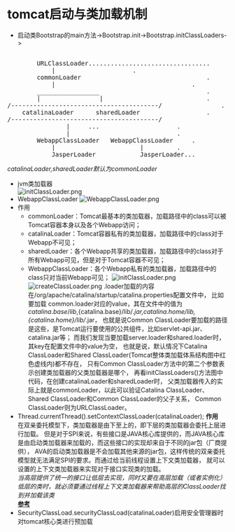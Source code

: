 # tomcat启动与类加载机制
- 启动类Bootstrap的main方法->Bootstrap.init->Bootstrap.initClassLoaders->    
<pre>   
		URLClassLoader.................................
			|				      .  
		commonLoader                                  .
			|                                     .
		_________________                             .
		|                |                            .     
/----------------------------------------/         	      .
	catalinaLoader		sharedLoader                  .
/----------------------------------------/                    .
				|     ...                     .
				|                             .
		WebappClassLoader	WebappClassLoader     .
			|                       |	      .
			JasperLoader            JasperLoader...   
</pre>
				
*catalinaLoader,sharedLoader默认为commonLoader*
				
- jvm类加载器    
![initClassLoader.png](http://ww1.sinaimg.cn/mw690/a411b231ly1galv0b4um3j20rd0cfab6.jpg)
- WebappClassLoader
![WebappClassLoader.png](http://ww1.sinaimg.cn/large/a411b231ly1galv13920yj20w00i0dfz.jpg)
- 作用
	- commonLoader：Tomcat最基本的类加载器，加载路径中的class可以被Tomcat容器本身以及各个Webapp访问；
	- catalinaLoader：Tomcat容器私有的类加载器，加载路径中的class对于Webapp不可见；
	- sharedLoader：各个Webapp共享的类加载器，加载路径中的class对于所有Webapp可见，但是对于Tomcat容器不可见；
	- WebappClassLoader：各个Webapp私有的类加载器，加载路径中的class只对当前Webapp可见；
	![initClassLoader.png](http://ww1.sinaimg.cn/large/a411b231ly1galvdsh797j20rd0cfab6.jpg)
	![createClassLoader.png](http://ww1.sinaimg.cn/large/a411b231ly1galvejlckwj21010jbq4k.jpg)
	.loader加载的内容在/org/apache/catalina/startup/catalina.properties配置文件中，
	比如要加载 common.loader对应的value，其在文件中的值为
	${catalina.base}/lib,${catalina.base}/lib/*.jar,${catalina.home}/lib,${catalina.home}/lib/*.jar，
	也就是说Common ClassLoader要加载的路径是这些，是Tomcat运行要使用的公共组件，比如servlet-api.jar、catalina.jar等；
	而我们发现当要加载server.loader和shared.loader时，其key在配置文件中的value为空，
	也就是说，默认情况下Catalina ClassLoader和Shared ClassLoader(Tomcat整体类加载体系结构图中红色虚线内)都不存在，
	只有Common ClassLoader方法中的第二个参数表示创建类加载器的父类加载器是哪个，
	再看initClassLoaders()方法图中代码，在创建catalinaLoader和sharedLoader时，
	父类加载器传入的实际上就是commonLoader，以此可以验证Catalina ClassLoader、Shared ClassLoader和Common ClassLoader的父子关系，
	Common ClassLoader则为URLClassLoader。
- Thread.currentThread().setContextClassLoader(catalinaLoader);	
__作用__        
在双亲委托模型下，类加载器是由下至上的，即下层的类加载器会委托上层进行加载。
但是对于SPI来说，有些接口是JAVA核心库提供的，而JAVA核心库是由启动类加载器来加载的，而这些接口的实现却来自于不同的jar包（厂商提供），
AVA的启动类加载器是不会加载其他来源的jar包，这样传统的双亲委托模型就无法满足SPI的要求。而通过给当前线程设置上下文类加载器，
就可以设置的上下文类加载器来实现对于接口实现类的加载。    
_当高层提供了统一的接口让低层去实现，同时又要在高层加载（或者实例化）低层的类时，就必须要通过线程上下文类加载器来帮助高层的ClassLoader找到并加载该类_    
[__参考__](https://www.cnblogs.com/549294286/p/3714692.html)
- SecurityClassLoad.securityClassLoad(catalinaLoader)启用安全管理器时对tomcat核心类进行预加载

				
